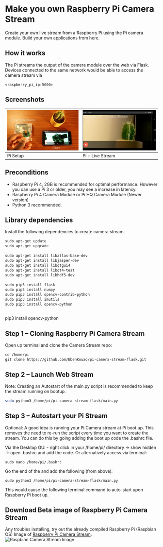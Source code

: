 # Make you own Raspberry Pi Camera Stream

Create your own live stream from a Raspberry Pi using the Pi camera module. Build your own applications from here.

## How it works
The Pi streams the output of the camera module over the web via Flask. Devices connected to the same network would be able to access the camera stream via

```
<raspberry_pi_ip:5000> 
```

## Screenshots
| ![Setup](readme/pi-stream-client.jpg) | ![Live Pi Camera Stream](readme/pi-stream-screen-capture.jpg) |
|---|---|
| Pi Setup | Pi - Live Stream |

## Preconditions

* Raspberry Pi 4, 2GB is recommended for optimal performance. However you can use a Pi 3 or older, you may see a increase in latency.
* Raspberry Pi 4 Camera Module or Pi HQ Camera Module (Newer version)
* Python 3 recommended.

## Library dependencies
Install the following dependencies to create camera stream.

```
sudo apt-get update 
sudo apt-get upgrade

sudo apt-get install libatlas-base-dev
sudo apt-get install libjasper-dev
sudo apt-get install libqtgui4 
sudo apt-get install libqt4-test
sudo apt-get install libhdf5-dev

sudo pip3 install flask
sudo pip3 install numpy
sudo pip3 install opencv-contrib-python
sudo pip3 install imutils
sudo pip3 install opencv-python


```

pip3 install opencv-python

## Step 1 – Cloning Raspberry Pi Camera Stream
Open up terminal and clone the Camera Stream repo:

```
cd /home/pi
git clone https://github.com/EbenKouao/pi-camera-stream-flask.git
```

## Step 2 – Launch Web Stream

Note: Creating an Autostart of the main.py script is recommended to keep the stream running on bootup.
```bash cd modules
sudo python3 /home/pi/pi-camera-stream-flask/main.py
```

## Step 3 – Autostart your Pi Stream

Optional: A good idea is running your Pi Camera stream at Pi boot up. This removes the need to re-run the script every time you want to create the stream. 
You can do this by going adding the boot up code the .bashrc file.

Via the Desktop GUI - right click in your /home/pi/ directory -> show hidden -> open .bashrc and add the code. 
Or alternatively access via terminal:

```
sudo nano /home/pi/.bashrc
```

Go the end of the and add the following (from above):

```
sudo python3 /home/pi/pi-camera-stream-flask/main.py
```
This would cause the following terminal command to auto-start upon Raspberry Pi boot up. 

## Download Beta image of Raspberry Pi Camera Stream
Any troubles installing, try out the already compiled Raspberry Pi (Raspbian OS) Image of [Raspberry Pi Camera Stream](https://smartbuilds.io).
![Raspbian Camera Stream Image](img/readme/[].png)

